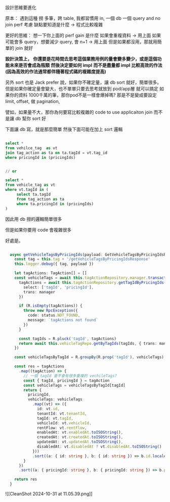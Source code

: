 

設計思維要進化

原本：
遇到這種 撈 多筆，跨 table, 我都習慣用 in,  一個 db 一個 query and no join
perf 考慮
缺點要知道是什麼 -> 程式比較複雜

更好的思維：
想一下你上面的 perf gain 是什麼
如果會重複資料 -> 用上面
如果可能會多 query，想要減少 query, 會 n+1 -> 用上面
但是如果都沒用，那就用簡單的 join 就好


**設計決策上，**
**你還要是花時間去思考這個業務用例的量會變多變少，或是這個功能未來是否會成為瓶頸**
**然後決定要如何 impl**
**而不是盡量都 impl 比較高效的作法(因為高效的作法通常都伴隨著程式碼的複雜度提高)**

另外 sort 也是
Jack prefer 說，如果你不確定量，讓 db sort 就好，簡單很多。
但是如果你確定量會變大，也不單單只要去思考就放到 pod/app層 就可以搞定
如果你的資料 1000千萬的筆，那你pod不是一樣會爆掉嗎?
那是不是變成要設定 limit, offset, 做 pagination, 


譬如，如果量不大，那你為何要寫比較複雜的 code to use applicaiton join
而不是讓 db 幫你 sort 好

下面讓 db 寫，就是那麼簡單
然後下面可能在加上 sort 邏輯
```sql

select * 
from vehilce_tag  as vt
join tag_action as ta on ta.tagId = vt.tag_id
where pricingId in (pricingIds)


// or

select *
from vehicle_tag as vt
where vt.tagId in (
  	 select ta.tagId
	 from tag_action as ta
	 where ta.pricingId in (pricingIds)
)

```


因此用 db 撈的邏輯簡單很多

但是如果你要用 code 會複雜很多

好處是。
```ts fold

  async getVehicleTagsByPricingIds(payload: GetVehicleTagsByPricingIdsRequest): Promise<PricingIdAndVehicleTags[]> {
    const tag = this.tag + '/getVehicleTagsByPricingIdsResponse'
    this.logger.debug({ tag, payload })

    let tagActions: TagAction[] = []
    const vehicleTags = await this.tagActionRepository.manager.transaction(async (manager) => {
      tagActions = await this.tagActionRepository.getTagIdByPricingIds(payload.pricingIds, {
        select: ['tagId', 'pricingId'],
        trans: manager
      })

      if (R.isEmpty(tagActions)) {
        throw new RpcException({
          code: status.NOT_FOUND,
          message: `tagActions not found`
        })
      }

      const tagIds = R.pluck('tagId', tagActions)
      return await this.vehicleTagRepo.getByTagIds(tagIds, { trans: manager })
    })

    const vehicleTagsByTagId = R.groupBy(R.prop('tagId'), vehicleTags)

    const res = tagActions
      .map((tagAction) => {
		// 一個 tagId 會不會有很多重複的 vechileTags?
        const { tagId, pricingId } = tagAction
        const vehicleTags = vehicleTagsByTagId[tagId]
        return {
          pricingId,
          vehicleTags: vehicleTags
            .map((vt) => ({
              id: vt.id,
              tenantId: vt.tenantId,
              tagId: vt.tagId,
              vehicleId: vt.vehicleId,
              rentFlow: vt.rentFlow,
              enabledAt: vt.enabledAt.toISOString(),
              createdAt: vt.createdAt.toISOString(),
              updatedAt: vt.updatedAt.toISOString(),
              disabledAt: vt.disabledAt ? vt.disabledAt.toISOString() : null
            }))
            .sort((a: { id: string }, b: { id: string }) => b.id.localeCompare(a.id))
        }
      })
      .sort((a: { pricingId: string }, b: { pricingId: string }) => b.pricingId.localeCompare(a.pricingId))

    return res
  }

```



![[CleanShot 2024-10-31 at 11.05.39.png]]


